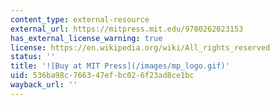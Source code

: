 ```yaml
---
content_type: external-resource
external_url: https://mitpress.mit.edu/9780262023153
has_external_license_warning: true
license: https://en.wikipedia.org/wiki/All_rights_reserved
status: ''
title: '![Buy at MIT Press](/images/mp_logo.gif)'
uid: 536ba98c-7663-47ef-bc02-6f23ad8ce1bc
wayback_url: ''
---
```

